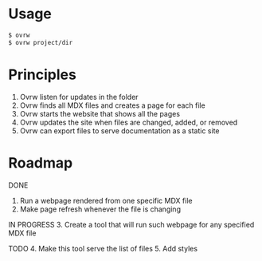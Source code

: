 # Usage

```sh
$ ovrw
$ ovrw project/dir
```

# Principles

1. Ovrw listen for updates in the folder
2. Ovrw finds all MDX files and creates a page for each file
3. Ovrw starts the website that shows all the pages
4. Ovrw updates the site when files are changed, added, or removed
5. Ovrw can export files to serve documentation as a static site

# Roadmap

DONE
1. Run a webpage rendered from one specific MDX file
2. Make page refresh whenever the file is changing

IN PROGRESS
3. Create a tool that will run such webpage for any specified MDX file

TODO
4. Make this tool serve the list of files
5. Add styles
